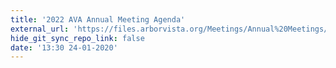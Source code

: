 ```yaml
---
title: '2022 AVA Annual Meeting Agenda'
external_url: 'https://files.arborvista.org/Meetings/Annual%20Meetings/2020%20Arbor%20Vista%20Annual%20Meeting%20Agenda.pdf'
hide_git_sync_repo_link: false
date: '13:30 24-01-2020'
---
```


